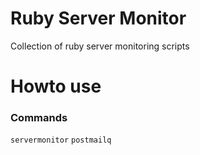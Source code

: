# Ruby Server Monitor
Collection of ruby server monitoring scripts

# Howto use

### Commands
```servermonitor```
```postmailq```
